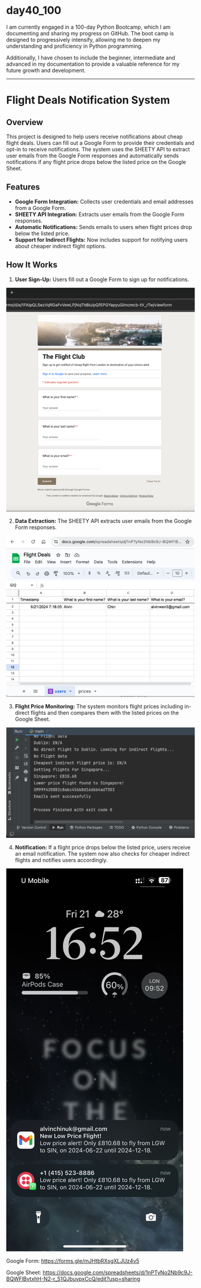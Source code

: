 # day40_100
I am currently engaged in a 100-day Python Bootcamp, which I am documenting and sharing my progress on GitHub. The boot camp is designed to progressively intensify, allowing me to deepen my understanding and proficiency in Python programming.

Additionally, I have chosen to include the beginner, intermediate and advanced in my documentation to provide a valuable reference for my future growth and development.

----------------
# Flight Deals Notification System

## Overview
This project is designed to help users receive notifications about cheap flight deals. Users can fill out a Google Form to provide their credentials and opt-in to receive notifications. The system uses the SHEETY API to extract user emails from the Google Form responses and automatically sends notifications if any flight price drops below the listed price on the Google Sheet.

## Features
- __Google Form Integration:__ Collects user credentials and email addresses from a Google Form.
- __SHEETY API Integration:__ Extracts user emails from the Google Form responses.
- __Automatic Notifications:__ Sends emails to users when flight prices drop below the listed price.
- __Support for Indirect Flights:__ Now includes support for notifying users about cheaper indirect flight options.

## How It Works

1. __User Sign-Up:__ Users fill out a Google Form to sign up for notifications.
   
![](https://github.com/AlvinChin1608/day40_100/blob/main/Google_Form_Screenshot.png)

2. __Data Extraction:__ The SHEETY API extracts user emails from the Google Form responses.
   
![](https://github.com/AlvinChin1608/day40_100/blob/main/Google_Sheet_Screenshot.png)

3. __Flight Price Monitoring:__ The system monitors flight prices including in-direct flights and then compares them with the listed prices on the Google Sheet.
   
![](https://github.com/AlvinChin1608/day40_100/blob/main/Pycharm_console_Screenshot.png)
   
4. __Notification:__ If a flight price drops below the listed price, users receive an email notification. The system now also checks for cheaper indirect flights and notifies users accordingly.
   
![](https://github.com/AlvinChin1608/day40_100/blob/main/Notification_Email_Screenshot.PNG
)

Google Form: https://forms.gle/mJHtbRXsgXLJUz4v5

Google Sheet: https://docs.google.com/spreadsheets/d/1nPTyNo2Nb9c9J-BQWFlBvtxhH-N2-r_51QJbuvpxCcQ/edit?usp=sharing
